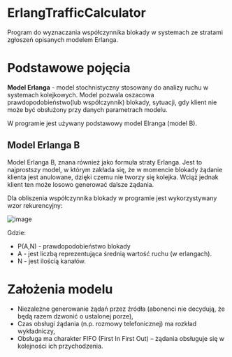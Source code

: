 # ErlangTrafficCalculator
Program do wyznaczania współczynnika blokady w systemach ze stratami zgłoszeń opisanych modelem Erlanga.

# Podstawowe pojęcia
**Model Erlanga** - model stochnistyczny stosowany do analizy ruchu w systemach kolejkowych.
Model pozwala oszacowa prawdopodobieństwo(lub współczynnik) blokady, sytuacji, gdy klient nie może być obsłużony przy danych parametrach modelu.

W programie jest używany podstawowy model Elranga (model B).

## Model Erlanga B
Model Erlanga B, znana również jako formuła straty Erlanga. Jest to najprostszy model, w którym zakłada się, że w momencie blokady żądanie klienta jest anulowane, dzięki czemu nie tworzy się kolejka. Wciąż jednak klient ten może losowo generować dalsze żądania.

Dla obliszenia współczynnika blokady w programie jest wykorzystywany wzor rekurencyjny:

![image](https://user-images.githubusercontent.com/60144533/140714471-1c885024-bb55-4d85-b664-98b58b41cb62.png)

Gdzie:
* P(A,N) - prawdopodobieństwo blokady
* A - jest liczbą reprezentująca średnią wartość ruchu (w erlangach). 
* N - jest ilością kanałów.

# Założenia modelu
* Niezależne generowanie żądań przez źródła (abonenci nie decydują, że będą razem dzwonić o ustalonej porze),
* Czas obsługi żądania (n.p. rozmowy telefonicznej) ma rozkład wykładniczy,
* Obsługa ma charakter FIFO (First In First Out) – żądania obsługuje się w kolejności ich przychodzenia.
